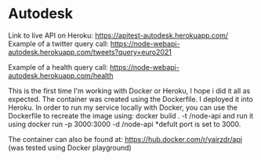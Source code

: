 # Autodesk
Link to live API on Heroku: https://apitest-autodesk.herokuapp.com/
Example of a twitter query call: https://node-webapi-autodesk.herokuapp.com/tweets?query=euro2021
                                 

Example of a health query call: https://node-webapi-autodesk.herokuapp.com/health

This is the first time I'm working with Docker or Heroku, I hope i did it all as expected.
The container was created using the Dockerfile. I deployed it into Heroku. 
In order to run my service locally with Docker, you can use the Dockerfile to recreate the image using:
docker build . -t <your username>/node-api
and run it using
docker run -p 3000:3000 -d <your username>/node-api
*defult port is set to 3000.

The container can also be found at: https://hub.docker.com/r/yairzdr/api (was tested using Docker playground)
